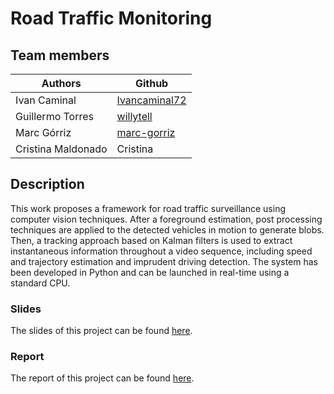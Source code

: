 # Road Traffic Monitoring
## Team members

| Authors | Github |
| ------------- | ------------- |
| Ivan Caminal  | [Ivancaminal72](https://github.com/Ivancaminal72) |
| Guillermo Torres |  [willytell](https://github.com/willytell) |
| Marc Górriz | [marc-gorriz](https://github.com/marc-gorriz) |
| Cristina Maldonado | Cristina |

## Description
This work proposes a framework for road traffic surveillance using computer vision techniques. After a foreground estimation, post processing techniques are applied to the detected vehicles in motion to generate blobs. Then, a tracking approach based on Kalman filters is used to extract instantaneous information throughout a video sequence, including speed and trajectory estimation and imprudent driving detection. The system has been developed in Python and can be launched in real-time using a standard CPU.

### Slides
The slides of this project can be found [here](https://docs.google.com/presentation/d/1i6mCk7M9S2_9BwLvgRGfxXa3VOz3jPq9z2R4t725Me8/edit?usp=sharing).

### Report
The report of this project can be found [here](https://www.overleaf.com/read/ztfmkngrwjmk).

